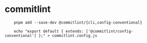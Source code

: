 # commitlint

```
    pnpm add --save-dev @commitlint/{cli,config-conventional}
```

```
    echo "export default { extends: ['@commitlint/config-conventional'] };" > commitlint.config.js
```
